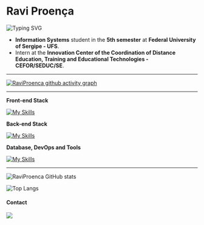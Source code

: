 # Ravi Proença

<img src="https://readme-typing-svg.herokuapp.com?font=Fira+Code&size=22&duration=3000&pause=1000&color=800080&center=false&vCenter=true&width=435&lines=Hi+there!+%F0%9F%91%8B;I+am+Ravi+Proença!;Welcome+to+my+profile!" alt="Typing SVG" />

- **Information Systems** student in the **5th semester** at **Federal University of Sergipe - UFS**.
- Intern at the **Innovation Center of the Coordination of Distance Education, Training and Educational Technologies - CEFOR/SEDUC/SE**.

---
  
[![RaviProenca github activity graph](https://github-readme-activity-graph.vercel.app/graph?username=raviproenca&theme=dracula)](https://github.com/ashutosh00710/github-readme-activity-graph)

---

**Front-end Stack**

[![My Skills](https://skillicons.dev/icons?i=html,css,js,dart,flutter)](https://skillicons.dev)

**Back-end Stack**

[![My Skills](https://skillicons.dev/icons?i=java,spring,python,fastapi,nodejs,ts,express)](https://skillicons.dev)

**Database, DevOps and Tools**

[![My Skills](https://skillicons.dev/icons?i=postgresql,mongo,aws,gcp,postman)](https://skillicons.dev)

---

![RaviProenca GitHub stats](https://github-readme-stats.vercel.app/api?username=raviproenca&show_icons=true&theme=dracula)

![Top Langs](https://github-readme-stats.vercel.app/api/top-langs/?username=raviproenca&layout=donut-vertical&theme=dracula&langs_count=8)
#### Contact

<a href="https://www.linkedin.com/in/raviproenca"><img src="https://img.shields.io/badge/LinkedIn-0077B5?style=for-the-badge&logo=linkedin&logoColor=white" target="_blank"></a>

